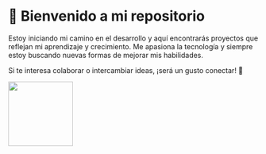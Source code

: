 

<!--
**kevin-quintero110/kevin-quintero110** is a ✨ _special_ ✨ repository because its `README.md` (this file) appears on your GitHub profile.

Here are some ideas to get you started:

- 🔭 I’m currently working on ...
- 🌱 I’m currently learning ...
- 👯 I’m looking to collaborate on ...
- 🤔 I’m looking for help with ...
- 💬 Ask me about ...
- 📫 How to reach me: ...
- 😄 Pronouns: ...
- ⚡ Fun fact: ...
-->
<h1>👋 Bienvenido a mi repositorio  </h1>

Estoy iniciando mi camino en el desarrollo y aquí encontrarás proyectos que reflejan mi aprendizaje y crecimiento. Me apasiona la tecnología y siempre estoy buscando nuevas formas de mejorar mis habilidades.  

Si te interesa colaborar o intercambiar ideas, ¡será un gusto conectar! 🚀 

<img src="https://cdn.goconqr.com/uploads/node/image/72567433/desktop_8df3d036-09cc-429a-8929-65834513d5de.gif" width="130px">
